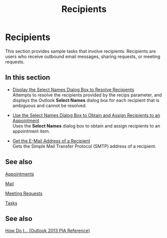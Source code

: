 ﻿---
title: Recipients
TOCTitle: Recipients
ms:assetid: 38aac7a2-b3ef-4a57-8ae2-f4f6312657ed
ms:mtpsurl: https://msdn.microsoft.com/en-us/library/Ff184602(v=office.15)
ms:contentKeyID: 55119897
ms.date: 07/24/2014
mtps_version: v=office.15
---

# Recipients

This section provides sample tasks that involve recipients. Recipients are users who receive outbound email messages, sharing requests, or meeting requests.

## In this section

  - [Display the Select Names Dialog Box to Resolve Recipients](how-to-display-the-select-names-dialog-box-to-resolve-recipients.md)  
    Attempts to resolve the recipients provided by the recips parameter, and displays the Outlook **Select Names** dialog box for each recipient that is ambiguous and cannot be resolved.

  - [Use the Select Names Dialog Box to Obtain and Assign Recipients to an Appointment](how-to-use-the-select-names-dialog-box-to-obtain-and-assign-recipients-to-an-appointment.md)  
    Uses the **Select Names** dialog box to obtain and assign recipients to an appointment item.

  - [Get the E-Mail Address of a Recipient](how-to-get-the-e-mail-address-of-a-recipient.md)  
    Gets the Simple Mail Transfer Protocol (SMTP) address of a recipient.

## See also

[Appointments](appointments.md)

[Mail](mail.md)

[Meeting Requests](meeting-requests.md)

[Tasks](tasks.md)

## See also



[How Do I... (Outlook 2013 PIA Reference)](how-do-i-outlook-2013-pia-reference.md)

